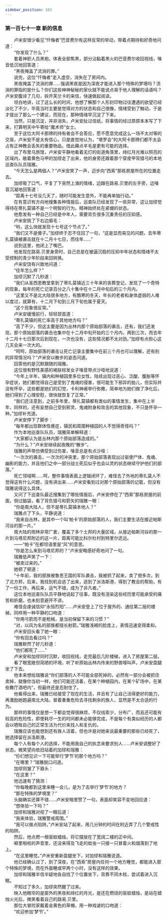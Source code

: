 ```yaml
---
sidebar_position: 163
---
```

### 第一百七十一章 新的信息  


　　卢米安很少看见“忏悔者”巴音费尔有这样反常的举动，带着点期待和好奇地问道：  
　　“你发现了什么？”  
　　套着神职人员黑袍，体表全部焦黑，部分沾黏着黑火的巴音费尔收回视线，嗓音低沉地回答道：  
　　“黑夜掩盖了流淌的罪。”  
　　说完，这位“忏悔者”走入虚空，消失在了房间内。  
　　黑夜掩盖了流淌的罪……强调黑夜是因为深夜才能进入那个特殊的梦境吗？流淌的罪指的是什么？你们这些神神秘秘的家伙就不能说点易于他人理解的话语吗？卢米安腹诽了几句，拆开芙兰卡的来信，快速做起阅读。  
　　坦白地讲，过了这么长的时间，他想了解那个人形封印物过往遭遇的欲望已经淡化了不少，毕竟当时主要是觉得对方的状态和自己很像，情绪受到了触动，于是才提出了那么一个建议，而现在，那种情绪早沉淀了下来。  
　　当然，只是沉淀，并非消失，卢米安扯过信纸，将事情的经过原原本本写了下来，打算明天中午寄给“魔术师”女士。  
　　至于这位大阿卡那牌的持有者会不会答应，愿不愿意完成这么一场不太对等的交易，卢米安不是太有信心，只是直觉地认为，“塔罗会”的大阿卡那牌们都不太会占有正神教会丢失的重要物品，借此薅点羊毛是更有可能的选择。  
　　出了布里乌旅馆，卢米安平静地看着无灯的街道角落里，绯红月光难以照亮的区域内，敞着黄色马甲的加缪走了出来，他的身旁还跟着那个穿皮甲背猎弓的本地巡查队队员瑞雅。  
　　“今天怎么是两個人？”卢米安笑了一声，迈步向“西索”那栋房屋所在的位置走去。  
　　加缪吸了口气，平复了下突然上涌的情绪，边跟在路易.贝里的左手旁，边嗓音沉凝地回答道：  
　　“距离十七号没几天了，随时可能发生意外，不能再单独行动。”  
　　在有意识有方向地搜集各种情报后，巡查队已经发现了一些异常，这让加缪觉得待在蒂扎莫镇不是一个明智的行为，精神始终处在紧绷的状态。  
　　他愈发有一种自己已经是中年人，需要背负很多沉重责任的压抑感。  
　　卢米安挑了下右边眉毛：  
　　“哟，这么快就发现十七号这个节点了。”  
　　“我们又不是傻子。”加缪终于忍不住回了一句，“这是显而易见的问题，去年蒂扎莫镇被袭击就在十二月十七日，而往年……”  
　　说到这里，他闭上了嘴巴。  
　　他发现在路易.贝里身旁时，自己总是在被逼沉稳的压抑中年状态和情绪不太受控制的青少年阶段来回转换。  
　　卢米安饶有兴致地问道：  
　　“往年怎么样？”  
　　加缪沉默了几秒道：  
　　“我们从圣西恩教堂拿到了蒂扎莫镇近三十年来的丧葬登记，发现了一个奇特的现象，每年的死亡记录百分之八十集中在十二月中旬后的三个月内。  
　　“这里又不是北大陆很多地方，有酷寒的冬天，年长的老者和身体虚弱的人难以度过，就算有，十二月下旬到三月下旬也属于夏天。  
　　“这个现象很反常。”  
　　卢米安缓慢前行，轻轻颔首道：  
　　“蒂扎莫镇的死亡率高于其他地方吗？”  
　　“高了不少，但这主要是因为丛林内那个原始部落的袭击，还有，我们还发现，那个原始部落的袭击也集中在十二月中旬开始的三个月内，两到三次，而去年十二月十七日那次后到现在，一次也没有，这些情况都不太对劲。”加缪有点担心这几天会来一次大的。  
　　“呵呵，原始部落的袭击让死亡记录主要集中在前三个月也可以理解，还有别的异常情况吗？”卢米安以散步的姿态问道。  
　　回答他的是沉默跟随的瑞雅。  
　　这位很有野性美感的褐肤棕发女子嗓音带点沙哑地说道：  
　　“今年上半年，镇内和种植园里多位女性，陆续出现过恶心、泛酸、腹胀等怀孕症状，她们都觉得自己是受到了鬼魂的侵害，很可能生下邪异的胎儿，但实际并没有怀孕，这些都是她们的幻觉，卡利神甫举行弥撒，简单地为她们做了净化后，她们得到了心理安慰，很快就恢复了正常。”  
　　“我们还注意到，之前多年里，蒂扎莫镇都有类似的事情发生，集中在上半年，同样的，还有妄想自己受到邪灵、鬼魂附身和攻击的其他现象，不只是怀孕一种。”加缪补充道。  
　　卢米安停下了脚步：  
　　“每年都出现群体性癔症，镇民和周围种植园的人不觉得奇怪吗？”  
　　作为本地巡查队队员，瑞雅简单解释道：  
　　“大家都认为是丛林内那个原始部落造成的。”  
　　“为什么？”卢米安继续起夜晚的“散步”。  
　　瑞雅的声带仿佛受到过伤害，嗓音总是有点沙哑：  
　　“一次次的袭击，一次次的冲突里，那个原始部落表现出过驱使尸体、鬼魂、幽影的能力，并且他们之中一部分战士死后似乎也会以灵的状态继续守护他们的部落。”  
　　死亡领域啊……呵，整件事情表面上逻辑闭环了，难怪去了外地的蒂扎莫人不觉得这有什么问题，没有讲出来……卢米安看到过对那个原始部落的记载，但没有瑞雅说得这么具体。  
　　又问了下巡查队最近搜集到了哪些情报后，卢米安停在了“西索”那栋房屋的前面，侧过脑袋，看了背负猎弓和箭矢的瑞雅一眼：  
　　“你是南大陆人，但不是蒂扎莫镇本地人？”  
　　瑞雅点了下头，平静说道：  
　　“我来自丛林，是其中一个叫‘帕卡’的原始部落的人，我们主要生活在接近帕斯河谷的那一片。”  
　　南大陆的雨林非常广袤，覆盖了多个土邦的大量区域，从接近帕斯河谷的那一片到马塔尼邦附近的这一片，距离可能比科尔杜村到特里尔还远。  
　　——“帕卡”在都坦语里是“风”的意思。  
　　“你是怎么来到马塔尼邦的？”卢米安略感好奇地问了一句。  
　　瑞雅低声笑了一下：  
　　“被卖过来的。”  
　　她顿了顿道：  
　　“十年前，我的部族被鲁恩王国的军队袭击，我被抓了起来，卖了很多次，到了北方邦，后来，我找到机会逃了出来，逃到了派洛斯港，得到了教会的帮助，有了一份工作，再后来，运气不错，成为了非凡者。”  
　　这位本地巡查队队员平静地说起了往事，既没有渲染这些经历里可能承受的痛苦和折磨，也未刻意避开不讲。  
　　难怪会虔诚信仰“永恒烈阳”……卢米安登上了位于屋外的、通往第二层的楼梯，同样用一种平静的口吻道：  
　　“你用弓箭而不是枪械，是当初保留下来的习惯？”  
　　“对，以风为名的部族都擅长射箭。”瑞雅浅褐的脸庞上，表情迅速变得柔和。  
　　卢米安回头看了她一眼：  
　　“你有回去看过吗？”  
　　瑞雅默然了好几秒道：  
　　“他们都死了……”  
　　卢米安和加缪同时沉默，收回视线，走完最后几阶楼梯，进入了房屋第二层。  
　　看了眼宽敞但简陋的环境，听了听原始丛林内传来的野兽嚎叫声，卢米安盘腿坐了下去。  
　　他本来想给瑞雅说“你们部落的人不可能全部死掉的，必然有一部分会被抓住卖掉，就像你当初一样，他们可能还活着，在某个种植园内，在某个矿场中，在某些舞厅酒吧内”，但最终还是忍耐住了。  
　　他看得出来，瑞雅已经接受了现在的生活，并且有了让自己活得更好的能力，再激励她跑遍南北大陆，冒着重重危险去寻找剩余的族人，显然是不太合适的行为。  
　　那样的事情仅是想一下都会觉得很麻烦，不仅线索少，分布广，而且还可能有较高的危险性，即使耗尽一生的时间都未必能够完成，不是每个有类似经历的人都会以牺牲自己的正常生活为代价来找人和复仇的。  
　　瑞雅应该也能想到还有族人活着，但也许是对她来说最重要的那些已经死了，她选择留在派洛斯港。  
　　每个人有每个人的选择，不能用我自己的执念来要求别人……卢米安调整好了状态，微笑望向依旧站着的加缪和瑞雅：  
　　“伱们想见识一下可能举行‘梦节’的那个地方吗？”  
　　“在哪里？”瑞雅脱口问道。  
　　加缪则皱了下眉头：  
　　“在这里？”  
　　他迅速有了猜测：  
　　“你每晚都到这里来睡一会儿，是为了去举行‘梦节’的地方？  
　　“那在特殊的梦境里？”  
　　头脑确实还算不错……卢米安暗里赞了一句，表面却笑容不变地回应道：  
　　“想体验一下吗？”  
　　加缪和瑞雅对视了一眼后道：  
　　“我来体验，瑞雅警戒周围。”  
　　“我可以做点陷阱。”卢米安站了起来，用几分钟的时间在附近弄了几个警戒性的陷阱。  
　　然后，他点燃一根驱蚊蜡烛，将它摆放在了宽阔二楼的正中间。  
　　噼里啪啦的声音里，还没来得及飞走的蚊虫一只接一只冒着火和烟落到了地上。  
　　“在这里睡觉。”卢米安重新盘腿坐下，对加缪和瑞雅说道。  
　　他已经确认过了，到了深夜，在“西索”房屋内任何一个地方睡觉，都能进入那个特殊的梦境，而在外面睡或早两个小时，没有这样的效果。  
　　加缪和瑞雅半信半疑地各自找了个位置坐下，背靠不同木柱，尝试着进入沉眠。  
　　不知过了多久，加缪突然醒了过来。  
　　映入他眼帘的是窗外的黑夜和绯红的月光，是还在燃烧的驱蚊蜡烛，是站在蜡烛火光后，微笑看着自己的路易.贝里。  
　　那位大冒险家戴着金黄色的草帽，用一种戏谑的口吻道：  
　　“欢迎参加‘梦节’。”  
